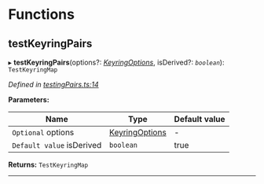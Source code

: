 

# Functions

<a id="testkeyringpairs"></a>

##  testKeyringPairs

▸ **testKeyringPairs**(options?: *[KeyringOptions](_types_.md#keyringoptions)*, isDerived?: *`boolean`*): `TestKeyringMap`

*Defined in [testingPairs.ts:14](https://github.com/polkadot-js/common/blob/f6d05e0/packages/keyring/src/testingPairs.ts#L14)*

**Parameters:**

| Name | Type | Default value |
| ------ | ------ | ------ |
| `Optional` options | [KeyringOptions](_types_.md#keyringoptions) | - |
| `Default value` isDerived | `boolean` | true |

**Returns:** `TestKeyringMap`

___

